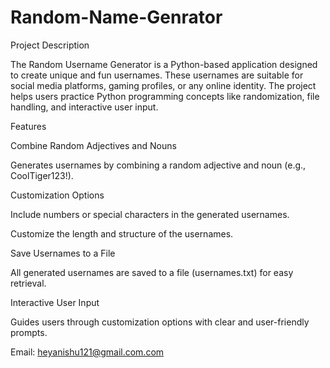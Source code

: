# Random-Name-Genrator

Project Description

The Random Username Generator is a Python-based application designed to create unique and fun usernames. These usernames are suitable for social media platforms, gaming profiles, or any online identity. The project helps users practice Python programming concepts like randomization, file handling, and interactive user input.

Features

  Combine Random Adjectives and Nouns

  Generates usernames by combining a random adjective and noun (e.g., CoolTiger123!).

Customization Options

  Include numbers or special characters in the generated usernames.

  Customize the length and structure of the usernames.

  Save Usernames to a File

  All generated usernames are saved to a file (usernames.txt) for easy retrieval.

Interactive User Input

  Guides users through customization options with clear and user-friendly prompts.

Email: heyanishu121@gmail.com.com
